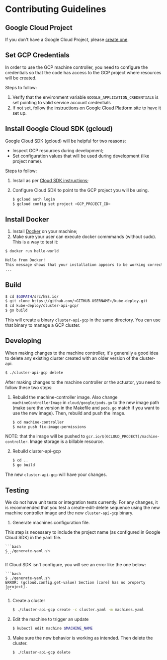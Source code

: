 # Contributing Guidelines

## Google Cloud Project

If you don't have a Google Cloud Project, please [create one](https://cloud.google.com/resource-manager/docs/creating-managing-projects).

## Set GCP Credentials

In order to use the GCP machine controller, you need to configure the credentials so that the code has access to the GCP project where resources will be created.

Steps to follow:
1. Verify that the environment variable `GOOGLE_APPLICATION_CREDENTIALS` is set pointing to valid service account credentials
2. If not set, follow the [instructions on Google Cloud Platform site](https://cloud.google.com/docs/authentication/getting-started) to have it set up.

## Install Google Cloud SDK (gcloud)

Google Cloud SDK (gcloud) will be helpful for two reasons:
-  Inspect GCP resources during development;
-  Set configuration values that will be used during development (like project name).

Steps to follow:
1.  Install as per [Cloud SDK instructions](https://cloud.google.com/sdk/);
2.  Configure Cloud SDK to point to the GCP project you will be using.

    ```bash
    $ gcloud auth login
    $ gcloud config set project <GCP_PROJECT_ID>
    ```

## Install Docker

1. Install [Docker](https://docs.docker.com/install/) on your machine;
2. Make sure your user can execute docker commmands (without sudo). This is a way to test it:
```bash
$ docker run hello-world

Hello from Docker!
This message shows that your installation appears to be working correctly.
...
```

## Build

```bash
$ cd $GOPATH/src/k8s.io/
$ git clone https://github.com/<GITHUB-USERNAME>/kube-deploy.git
$ cd kube-deploy/cluster-api-gcp/
$ go build
```

This will create a binary `cluster-api-gcp` in the same directory. You can use that binary to manage a GCP cluster.

## Developing

When making changes to the machine controller, it's generally a good idea to delete any existing cluster created with an older version of the cluster-api.

```bash
$ ./cluster-api-gcp delete
```

After making changes to the machine controller or the actuator, you need to follow these two steps:

1. Rebuild the machine-controller image. Also change `machineControllerImage` in `cloud/google/pods.go` to the new image path (make sure the version in the Makefile and `pods.go` match if you want to use the new image). Then, rebuild and push the image.

	```bash
	$ cd machine-controller
	$ make push fix-image-permissions
	```

NOTE: that the image will be pushed to `gcr.io/$(GCLOUD_PROJECT)/machine-controller`. Image storage is a billable resource.

2. Rebuild cluster-api-gcp

	```bash
    $ cd ..
	$ go build
	```

The new `cluster-api-gcp` will have your changes.

## Testing

We do not have unit tests or integration tests currently. For any changes, it is recommended that you test a create-edit-delete sequence using the new machine controller image and the new `cluster-api-gcp` binary.

1. Generate machines configuration file.

This step is necessary to include the project name (as configured in Google Cloud SDK) in the yaml file.

	```bash
	$ ./generate-yaml.sh
	```

If Cloud SDK isn't configure, you will see an error like the one below:

	```bash
	$ ./generate-yaml.sh
    ERROR: (gcloud.config.get-value) Section [core] has no property [project].
	```

1. Create a cluster

	```bash
	$ ./cluster-api-gcp create -c cluster.yaml -m machines.yaml
	```

2. Edit the machine to trigger an update

	```bash
	$ kubectl edit machine $MACHINE_NAME
	```

3. Make sure the new behavior is working as intended. Then delete the cluster.

	```bash
	$ ./cluster-api-gcp delete
	```
